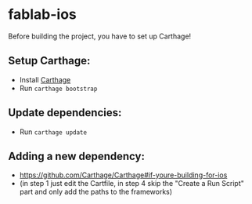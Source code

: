 # fablab-ios

Before building the project, you have to set up Carthage!

Setup Carthage:
--
-   Install [Carthage](https://github.com/Carthage/Carthage#installing-carthage)
-   Run `carthage bootstrap`

Update dependencies:
--
-   Run `carthage update`

Adding a new dependency:
--
-   https://github.com/Carthage/Carthage#if-youre-building-for-ios
-   (in step 1 just edit the Cartfile, in step 4 skip the "Create a Run Script" part and only add the paths to the frameworks)
